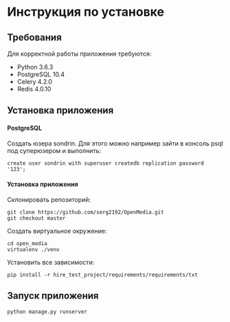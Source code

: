 # Инструкция по установке

## Требования

Для корректной работы приложения требуются:

- Python 3.6.3
- PostgreSQL 10.4
- Celery 4.2.0
- Redis 4.0.10

## Установка приложения

#### PostgreSQL
Создать юзера sondrin. Для этого можно например зайти в консоль psql под суперюзером и выполнить:
```
create user sondrin with superuser createdb replication password '123';
```

#### Установка приложения

Склонировать репозиторий:

```
git clone https://github.com/serg2192/OpenMedia.git
git checkout master
```

Создать виртуальное окружение:

```
cd open_media
virtualenv ./venv
```

Установить все зависимости:
```
pip install -r hire_test_project/requirements/requirements/txt
```


## Запуск приложения

```
python manage.py runserver
```

